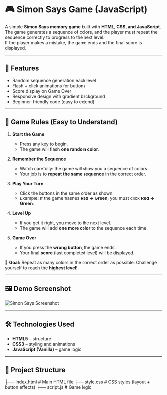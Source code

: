 # 🎮 Simon Says Game (JavaScript)

A simple **Simon Says memory game** built with **HTML, CSS, and JavaScript**.  
The game generates a sequence of colors, and the player must repeat the sequence correctly to progress to the next level.  
If the player makes a mistake, the game ends and the final score is displayed.

---

## 🚀 Features
- Random sequence generation each level
- Flash + click animations for buttons
- Score display on Game Over
- Responsive design with gradient background
- Beginner-friendly code (easy to extend)

---

## 📝 Game Rules (Easy to Understand)

1. **Start the Game**  
   - Press any key to begin.  
   - The game will flash **one random color**.  

2. **Remember the Sequence**  
   - Watch carefully: the game will show you a sequence of colors.  
   - Your job is to **repeat the same sequence** in the correct order.  

3. **Play Your Turn**  
   - Click the buttons in the same order as shown.  
   - Example: If the game flashes **Red → Green**, you must click **Red → Green**.  

4. **Level Up**  
   - If you get it right, you move to the next level.  
   - The game will add **one more color** to the sequence each time.  

5. **Game Over**  
   - If you press the **wrong button**, the game ends.  
   - Your final **score** (last completed level) will be displayed.  

🎯 **Goal:** Repeat as many colors in the correct order as possible. Challenge yourself to reach the **highest level!**

---

## 🖼️ Demo Screenshot
![Simon Says Screenshot](screenshot.png)

---

## 🛠️ Technologies Used
- **HTML5** – structure
- **CSS3** – styling and animations
- **JavaScript (Vanilla)** – game logic

---

## 📂 Project Structure
├── index.html # Main HTML file
├── style.css # CSS styles (layout + button effects)
├── script.js # Game logic